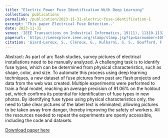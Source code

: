 ```yaml
---
title: "Electric Power Fuse Identification With Deep Learning"
collection: publications
permalink: /publication/2023-11-31-electric-fuse-identification-1
excerpt: 'This paper Electrical Fuse Detection..'
date: 2023-11-31
venue: 'IEEE Transactions on Industrial Informatics, 19(11), 11310-11321.'
paperurl: 'https://ieeexplore.ieee.org/stamp/stamp.jsp?tp=&arnumber=10045819'
citation: 'Giard-Leroux, S., Cléroux, G., Kulkarni, S. S., Bouffard, F., & Vallières, M. (2023). Electric Power Fuse Identification With Deep Learning. IEEE Transactions on Industrial Informatics, 19(11), 11310-11321.'
---
```

Abstract:
As part of arc flash studies, survey pictures of electrical installations need to be manually analyzed. A challenging task is to identify fuse types, which can be determined from physical characteristics, such as shape, color, and size. To automate this process using deep learning techniques, a new dataset of fuse pictures from past arc flash projects and data from the web was created. Multiple experiments were performed to train a final model, reaching an average precision of 91.06% on the holdout set, which confirms its potential for identification of fuse types in new photos. By identifying fuse types using physical characteristics only, the need to take clear pictures of the label text is eliminated, allowing pictures to be taken away from danger, thereby improving the safety of workers. All the resources needed to repeat the experiments are openly accessible, including the code and datasets.


[Download paper here](https://ieeexplore.ieee.org/stamp/stamp.jsp?tp=&arnumber=10045819)

